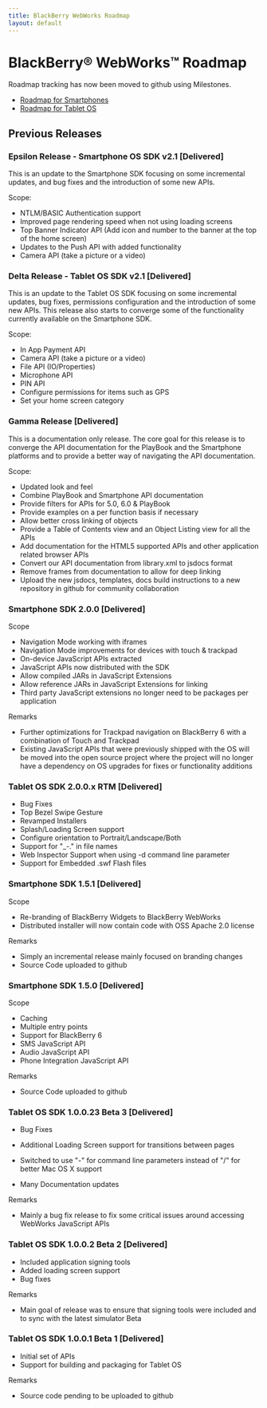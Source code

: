 ```yaml
---
title: BlackBerry WebWorks Roadmap
layout: default
---
```


# BlackBerry&reg; WebWorks&trade; Roadmap

Roadmap tracking has now been moved to github using Milestones.

* [Roadmap for Smartphones](https://github.com/blackberry/WebWorks/issues/milestones?state=open)
* [Roadmap for Tablet OS](https://github.com/blackberry/WebWorks-TabletOS/issues/milestones)

## Previous Releases

### Epsilon Release - Smartphone OS SDK v2.1 [Delivered]

This is an update to the Smartphone SDK focusing on some incremental updates, and bug fixes and the introduction of some new APIs. 

Scope:

* NTLM/BASIC Authentication support
* Improved page rendering speed when not using loading screens
* Top Banner Indicator API (Add icon and number to the banner at the top of the home screen)
* Updates to the Push API with added functionality
* Camera API (take a picture or a video)


### Delta Release - Tablet OS SDK v2.1 [Delivered]

This is an update to the Tablet OS SDK focusing on some incremental updates, bug fixes, permissions configuration and the introduction of some new APIs.  This release also starts to converge some of the functionality currently available on the Smartphone SDK.

Scope:

* In App Payment API
* Camera API (take a picture or a video)
* File API (IO/Properties)
* Microphone API
* PIN API
* Configure permissions for items such as GPS
* Set your home screen category



### Gamma Release [Delivered]

This is a documentation only release.  The core goal for this release is to converge the API documentation for the PlayBook and the 
Smartphone platforms and to provide a better way of navigating the API documentation. 

Scope:

* Updated look and feel
* Combine PlayBook and Smartphone API documentation
* Provide filters for APIs for 5.0, 6.0 & PlayBook
* Provide examples on a per function basis if necessary
* Allow better cross linking of objects
* Provide a Table of Contents view and an Object Listing view for all the APIs
* Add documentation for the HTML5 supported APIs and other application related browser APIs
* Convert our API documentation from library.xml to jsdocs format
* Remove frames from documentation to allow for deep linking
* Upload the new jsdocs, templates, docs build instructions to a new repository in github for community collaboration


### Smartphone SDK 2.0.0 [Delivered]

Scope

* Navigation Mode working with iframes
* Navigation Mode improvements for devices with touch & trackpad
* On-device JavaScript APIs extracted 
* JavaScript APIs now distributed with the SDK
* Allow compiled JARs in JavaScript Extensions
* Allow reference JARs in JavaScript Extensions for linking
* Third party JavaScript extensions no longer need to be packages per application

Remarks

* Further optimizations for Trackpad navigation on BlackBerry 6 with a combination of Touch and Trackpad
* Existing JavaScript APIs that were previously shipped with the OS will be moved into the open source project where the project will no longer have a dependency on OS upgrades for fixes or functionality additions

### Tablet OS SDK 2.0.0.x RTM [Delivered]

* Bug Fixes
* Top Bezel Swipe Gesture
* Revamped Installers
* Splash/Loading Screen support
* Configure orientation to Portrait/Landscape/Both
* Support for "_-." in file names
* Web Inspector Support when using -d command line parameter
* Support for Embedded .swf Flash files


### Smartphone SDK 1.5.1 [Delivered]

Scope

* Re-branding of BlackBerry Widgets to BlackBerry WebWorks
* Distributed installer will now contain code with OSS Apache 2.0 license

Remarks

* Simply an incremental release mainly focused on branding changes
* Source Code uploaded to github

### Smartphone SDK 1.5.0 [Delivered]

Scope

* Caching
* Multiple entry points
* Support for BlackBerry 6 
* SMS JavaScript API
* Audio JavaScript API
* Phone Integration JavaScript API

Remarks

* Source Code uploaded to github 

### Tablet OS SDK 1.0.0.23 Beta 3 [Delivered]

* Bug Fixes

* Additional Loading Screen support for transitions between pages
* Switched to use "-" for command line parameters instead of "/" for better Mac OS X support
* Many Documentation updates

Remarks

* Mainly a bug fix release to fix some critical issues around accessing WebWorks JavaScript APIs

### Tablet OS SDK 1.0.0.2 Beta 2 [Delivered]

* Included application signing tools
* Added loading screen support
* Bug fixes

Remarks

* Main goal of release was to ensure that signing tools were included and to sync with the latest simulator Beta

### Tablet OS SDK 1.0.0.1 Beta 1 [Delivered]

* Initial set of APIs
* Support for building and packaging for Tablet OS

Remarks

* Source code pending to be uploaded to github

